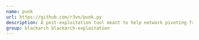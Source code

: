 ```yaml
---
name: punk
url: https://github.com/r3vn/punk.py
description: A post-exploitation tool meant to help network pivoting from a compromised unix box.
group: blackarch blackarch-exploitation
---
```

